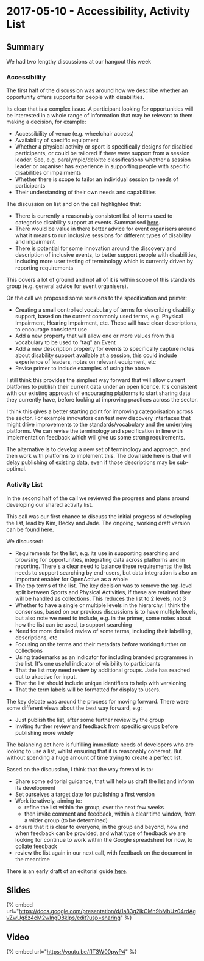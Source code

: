 # 2017-05-10 - Accessibility, Activity List

## Summary

We had two lengthy discussions at our hangout this week

### Accessibility

The first half of the discussion was around how we describe whether an opportunity offers supports for people with disabilities.

Its clear that is a complex issue. A participant looking for opportunities will be interested in a whole range of information that may be relevant to them making a decision, for example:

* Accessibility of venue (e.g. wheelchair access)
* Availability of specific equipment
* Whether a physical activity or sport is specifically designs for disabled participants, or could be tailored if there were support from a session leader. See, e.g. paralympic/deloitte classifications whether a session leader or organiser has experience in supporting people with specific disabilities or impairments
* Whether there is scope to tailor an individual session to needs of participants
* Their understanding of their own needs and capabilities

The discussion on list and on the call highlighted that:

* There is currently a reasonably consistent list of terms used to categorise disability support at events. Summarised [here](https://docs.google.com/spreadsheets/d/1ubFqCqmrbwBFOVtYKQ\_OCY2NGtMn5ZguuSAyjxehifI/edit?usp=sharing).
* There would be value in there better advice for event organisers around what it means to run inclusive sessions for different types of disability and impairment
* There is potential for some innovation around the discovery and description of inclusive events, to better support people with disabilities, including more user testing of terminology which is currently driven by reporting requirements

This covers a lot of ground and not all of it is within scope of this standards group (e.g. general advice for event organisers).

On the call we proposed some revisions to the specification and primer:

* Creating a small controlled vocabulary of terms for describing disability support, based on the current commonly used terms, e.g. Physical Impairment, Hearing Impairment, etc. These will have clear descriptions, to encourage consistent use
* Add a new property that will allow one or more values from this vocabulary to be used to "tag" an Event
* Add a new description property for events to specifically capture notes about disability support available at a session, this could include experience of leaders, notes on relevant equipment, etc
* Revise primer to include examples of using the above

I still think this provides the simplest way forward that will allow current platforms to publish their current data under an open licence. It's consistent with our existing approach of encouraging platforms to start sharing data they currently have, before looking at improving practices across the sector.

I think this gives a better starting point for improving categorisation across the sector. For example innovators can test new discovery interfaces that might drive improvements to the standards/vocabulary and the underlying platforms. We can revise the terminology and specification in line with implementation feedback which will give us some strong requirements.

The alternative is to develop a new set of terminology and approach, and then work with platforms to implement this. The downside here is that will delay publishing of existing data, even if those descriptions may be sub-optimal.

### Activity List

In the second half of the call we reviewed the progress and plans around developing our shared activity list.

This call was our first chance to discuss the initial progress of developing the list, lead by Kim, Becky and Jade. The ongoing, working draft version can be found [here](https://docs.google.com/spreadsheets/d/1yWpVXGr91NiqWuCr7EBdVI2uhzxgN3Qw-oIKNMuhTeQ/edit#gid=735540001\\).

We discussed:

* Requirements for the list, e.g. its use in supporting searching and browsing for opportunities, integrating data across platforms and in reporting. There's a clear need to balance these requirements: the list needs to support searching by end-users, but data integration is also an important enabler for OpenActive as a whole
* The top terms of the list. The key decision was to remove the top-level split between Sports and Physical Activities, if these are retained they will be handled as collections. This reduces the list to 2 levels, not 3
* Whether to have a single or multiple levels in the hierarchy. I think the consensus, based on our previous discussions is to have multiple levels, but also note we need to include, e.g. in the primer, some notes about how the list can be used, to support searching
* Need for more detailed review of some terms, including their labelling, descriptions, etc
* Focusing on the terms and their metadata before working further on collections
* Using trademarks as an indicator for including branded programmes in the list. It's one useful indicator of visibility to participants
* That the list may need review by additional groups. Jade has reached out to ukactive for input.
* That the list should include unique identifiers to help with versioning
* That the term labels will be formatted for display to users.

The key debate was around the process for moving forward. There were some different views about the best way forward, e.g:

* Just publish the list, after some further review by the group
* Inviting further review and feedback from specific groups before publishing more widely

The balancing act here is fulfilling immediate needs of developers who are looking to use a list, whilst ensuring that it is reasonably coherent. But without spending a huge amount of time trying to create a perfect list.

Based on the discussion, I think that the way forward is to:

* Share some editorial guidance, that will help us draft the list and inform its development
* Set ourselves a target date for publishing a first version
* Work iteratively, aiming to:
  * refine the list within the group, over the next few weeks
  * then invite comment and feedback, within a clear time window, from a wider group (to be determined)
* ensure that it is clear to everyone, in the group and beyond, how and when feedback can be provided, and what type of feedback we are looking for continue to work within the Google spreadsheet for now, to collate feedback
* review the list again in our next call, with feedback on the document in the meantime

There is an early draft of an editorial guide [here](https://docs.google.com/document/d/15-bSByBhoIdckmlh6Dz3J27xQv7OeTYR0qv-OZh\_Mls/edit).

## Slides

{% embed url="https://docs.google.com/presentation/d/1a83g2IkCMh9bMhUz04rdAgvZwUg8z4cM2wIngD8kIps/edit?usp=sharing" %}

## Video

{% embed url="https://youtu.be/fIT3W00pwP4" %}

